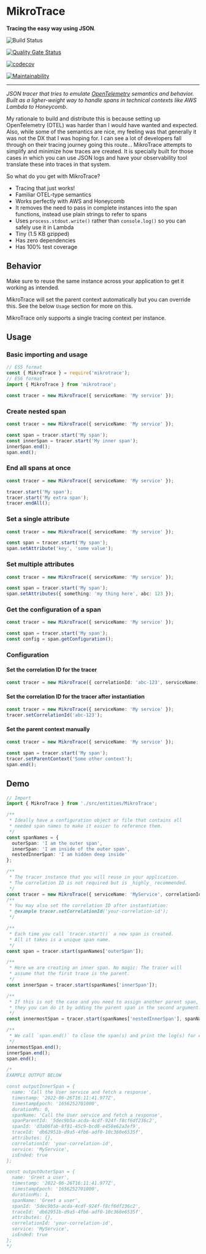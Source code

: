 # MikroTrace

**Tracing the easy way using JSON**.

![Build Status](https://github.com/mikaelvesavuori/mikrotrace/workflows/main/badge.svg)

[![Quality Gate Status](https://sonarcloud.io/api/project_badges/measure?project=mikaelvesavuori_mikrotrace&metric=alert_status)](https://sonarcloud.io/dashboard?id=mikaelvesavuori_mikrotrace)

[![codecov](https://codecov.io/gh/mikaelvesavuori/mikrotrace/branch/main/graph/badge.svg?token=S7D3RM9TO7)](https://codecov.io/gh/mikaelvesavuori/mikrotrace)

[![Maintainability](https://api.codeclimate.com/v1/badges/15a30d2b3f679507fdd0/maintainability)](https://codeclimate.com/github/mikaelvesavuori/mikrotrace/maintainability)

---

_JSON tracer that tries to emulate [OpenTelemetry](https://opentelemetry.io) semantics and behavior. Built as a ligher-weight way to handle spans in technical contexts like AWS Lambda to Honeycomb_.

My rationale to build and distribute this is because setting up OpenTelemetry (OTEL) was harder than I would have wanted and expected. Also, while some of the semantics are nice, my feeling was that generally it was not the DX that I was hoping for. I can see a lot of developers fall through on their tracing journey going this route... MikroTrace attempts to simplify and minimize how traces are created. It is specially built for those cases in which you can use JSON logs and have your observability tool translate these into traces in that system.

So what do you get with MikroTrace?

- Tracing that just works!
- Familiar OTEL-type semantics
- Works perfectly with AWS and Honeycomb
- It removes the need to pass in complete instances into the span functions, instead use plain strings to refer to spans
- Uses `process.stdout.write()` rather than `console.log()` so you can safely use it in Lambda
- Tiny (1.5 KB gzipped)
- Has zero dependencies
- Has 100% test coverage

## Behavior

Make sure to reuse the same instance across your application to get it working as intended.

MikroTrace will set the parent context automatically but you can override this. See the below `Usage` section for more on this.

MikroTrace only supports a single tracing context per instance.

## Usage

### Basic importing and usage

```typescript
// ES5 format
const { MikroTrace } = require('mikrotrace');
// ES6 format
import { MikroTrace } from 'mikrotrace';

const tracer = new MikroTrace({ serviceName: 'My service' });
```

### Create nested span

```typescript
const tracer = new MikroTrace({ serviceName: 'My service' });

const span = tracer.start('My span');
const innerSpan = tracer.start('My inner span');
innerSpan.end();
span.end();
```

### End all spans at once

```typescript
const tracer = new MikroTrace({ serviceName: 'My service' });

tracer.start('My span');
tracer.start('My extra span');
tracer.endAll();
```

### Set a single attribute

```typescript
const tracer = new MikroTrace({ serviceName: 'My service' });

const span = tracer.start('My span');
span.setAttribute('key', 'some value');
```

### Set multiple attributes

```typescript
const tracer = new MikroTrace({ serviceName: 'My service' });

const span = tracer.start('My span');
span.setAttributes({ something: 'my thing here', abc: 123 });
```

### Get the configuration of a span

```typescript
const tracer = new MikroTrace({ serviceName: 'My service' });

const span = tracer.start('My span');
const config = span.getConfiguration();
```

### Configuration

#### Set the correlation ID for the tracer

```typescript
const tracer = new MikroTrace({ correlationId: 'abc-123', serviceName: 'My service' });
```

#### Set the correlation ID for the tracer after instantiation

```typescript
const tracer = new MikroTrace({ serviceName: 'My service' });
tracer.setCorrelationId('abc-123');
```

#### Set the parent context manually

```typescript
const tracer = new MikroTrace({ serviceName: 'My service' });

const span = tracer.start('My span');
tracer.setParentContext('Some other context');
span.end();
```

## Demo

```typescript
// Import
import { MikroTrace } from './src/entities/MikroTrace';

/**
 * Ideally have a configuration object or file that contains all
 * needed span names to make it easier to reference them.
 */
const spanNames = {
  outerSpan: 'I am the outer span',
  innerSpan: 'I am inside of the outer span',
  nestedInnerSpan: 'I am hidden deep inside'
};

/**
 * The tracer instance that you will reuse in your application.
 * The correlation ID is not required but is _highly_ recommended.
 */
const tracer = new MikroTrace({ serviceName: 'MyService', correlationId: 'your-correlation-id' });
/**
 * You may also set the correlation ID after instantiation:
 * @example tracer.setCorrelationId('your-correlation-id');
 */

/**
 * Each time you call `tracer.start()` a new span is created.
 * All it takes is a unique span name.
 */
const span = tracer.start(spanNames['outerSpan']);

/**
 * Here we are creating an inner span. No magic: The tracer will
 * assume that the first trace is the parent.
 */
const innerSpan = tracer.start(spanNames['innerSpan']);

/**
 * If this is not the case and you need to assign another parent span,
 * they you can do it by adding the parent span in the second argument:
 */
const innermostSpan = tracer.start(spanNames['nestedInnerSpan'], spanNames['innerSpan']);

/**
 * We call `span.end()` to close the span(s) and print the log(s) for each trace.
 */
innermostSpan.end();
innerSpan.end();
span.end();

/*
EXAMPLE OUTPUT BELOW

const outputInnerSpan = {
  name: 'Call the User service and fetch a response',
  timestamp: '2022-06-26T16:11:41.977Z',
  timestampEpoch: '1656252701000',
  durationMs: 0,
  spanName: 'Call the User service and fetch a response',
  spanParentId: '5dec9b5a-acda-4cdf-924f-f8cf6df236c2',
  spanId: 'd3a06fab-8f81-45c9-bcd8-e458e62a3ef9',
  traceId: 'db62951b-d9a5-4fb6-adf0-10c360e6535f',
  attributes: {},
  correlationId: 'your-correlation-id',
  service: 'MyService',
  isEnded: true
};

const outputOuterSpan = {
  name: 'Greet a user',
  timestamp: '2022-06-26T16:11:41.977Z',
  timestampEpoch: '1656252701000',
  durationMs: 1,
  spanName: 'Greet a user',
  spanId: '5dec9b5a-acda-4cdf-924f-f8cf6df236c2',
  traceId: 'db62951b-d9a5-4fb6-adf0-10c360e6535f',
  attributes: {},
  correlationId: 'your-correlation-id',
  service: 'MyService',
  isEnded: true
};
*/
```
